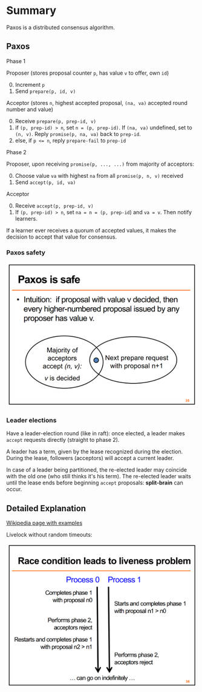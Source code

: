 # Summary

Paxos is a distributed consensus algorithm.

## Paxos

Phase 1

Proposer (stores proposal counter `p`, has value `v` to offer, own `id`)

0. Increment `p`
0. Send `prepare(p, id, v)`

Acceptor (stores `n`, highest accepted proposal, `(na, va)` accepted round number and value)

0. Receive `prepare(p, prep-id, v)`
0. if `(p, prep-id) > n`, set `n = (p, prep-id)`. If `(na, va)` undefined, set to `(n, v)`. Reply `promise(p, na, va)` back to `prep-id`.
0. else, if `p <= n`, reply `prepare-fail` to `prep-id`

Phase 2

Proposer, upon receiving `promise(p, ..., ...)` from majority of acceptors:

0. Choose value `va` with highest `na` from all `promise(p, n, v)` received
0. Send `accept(p, id, va)`

Acceptor

0. Receive `accept(p, prep-id, v)`
0. If `(p, prep-id) > n`, set `na = n = (p, prep-id`) and `va = v`. Then notify learners.

If a learner ever receives a quorum of accepted values, it makes the decision to accept that value for consensus.

### Paxos safety

![paxos majority overlap](/paxos/safe.png)

### Leader elections

Have a leader-election round (like in raft): once elected, a leader makes `accept` requests directly (straight to phase 2).

A leader has a term, given by the lease recognized during the election. During the lease, followers (acceptors) will accept a current leader.

In case of a leader being partitioned, the re-elected leader may coincide with the old one (who still thinks it's his term). The re-elected leader waits until the lease ends before beginning `accept` proposals: **split-brain** can occur.

## Detailed Explanation

[Wikipedia page with examples](https://en.wikipedia.org/wiki/Paxos_%28computer_science%29#Basic_Paxos)

Livelock without random timeouts:

![paxos livelock](/paxos/livelock.png)
